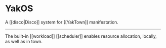  # YakOS 
 A [[disco|Disco]] system for [[YakTown]] manifestation.
 
---
 
 The built-in [[workload]] [[scheduler]] enables resource allocation, 
 locally, as well as in town.
 
 


